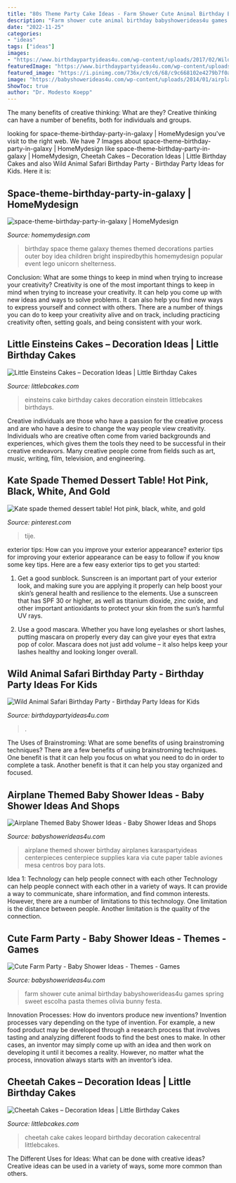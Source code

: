 ```yaml
---
title: "80s Theme Party Cake Ideas - Farm Shower Cute Animal Birthday Babyshowerideas4u Games Spring Sweet Escolha Pasta Themes Olivia Bunny Festa"
description: "Farm shower cute animal birthday babyshowerideas4u games spring sweet escolha pasta themes olivia bunny festa"
date: "2022-11-25"
categories:
- "ideas"
tags: ["ideas"]
images:
- "https://www.birthdaypartyideas4u.com/wp-content/uploads/2017/02/Wild-Animal-Safari-Birthday-Party-Cake-600x900.jpg"
featuredImage: "https://www.birthdaypartyideas4u.com/wp-content/uploads/2017/02/Wild-Animal-Safari-Birthday-Party-Cake-600x900.jpg"
featured_image: "https://i.pinimg.com/736x/c9/c6/68/c9c668102e4279b7f0a515ade3469438.jpg"
image: "https://babyshowerideas4u.com/wp-content/uploads/2014/01/airplane-131.jpg"
ShowToc: true
author: "Dr. Modesto Koepp"
---
```



The many benefits of creative thinking: What are they?
Creative thinking can have a number of benefits, both for individuals and groups.

	

		
looking for space-theme-birthday-party-in-galaxy | HomeMydesign you've visit to the right web. We have 7 Images about space-theme-birthday-party-in-galaxy | HomeMydesign like space-theme-birthday-party-in-galaxy | HomeMydesign, Cheetah Cakes – Decoration Ideas | Little Birthday Cakes and also Wild Animal Safari Birthday Party - Birthday Party Ideas for Kids. Here it is:
		
    
## Space-theme-birthday-party-in-galaxy | HomeMydesign

<img loading=lazy src="https://homemydesign.com/wp-content/uploads/2019/05/space-theme-birthday-party-in-galaxy.jpg" onerror="this.onerror=null;this.src='https://tse3.mm.bing.net/th?id=OIP.aJ-4cOnKQRqjIamquy2xMAHaKH&amp;pid=15.1';" alt="space-theme-birthday-party-in-galaxy | HomeMydesign">

_Source: homemydesign.com_

>birthday space theme galaxy themes themed decorations parties outer boy idea children bright inspiredbythis homemydesign popular event lego unicorn shelterness. 

	

Conclusion: What are some things to keep in mind when trying to increase your creativity?
Creativity is one of the most important things to keep in mind when trying to increase your creativity. It can help you come up with new ideas and ways to solve problems. It can also help you find new ways to express yourself and connect with others. There are a number of things you can do to keep your creativity alive and on track, including practicing creativity often, setting goals, and being consistent with your work.

    
## Little Einsteins Cakes – Decoration Ideas | Little Birthday Cakes

<img loading=lazy src="https://www.littlebcakes.com/wp-content/uploads/2014/01/Little-Einsteins-Birthdays-Cake.jpg" onerror="this.onerror=null;this.src='https://tse3.mm.bing.net/th?id=OIP.CWzyreoPyNOhj0mcI40qtwHaJ4&amp;pid=15.1';" alt="Little Einsteins Cakes – Decoration Ideas | Little Birthday Cakes">

_Source: littlebcakes.com_

>einsteins cake birthday cakes decoration einstein littlebcakes birthdays. 

	

Creative individuals are those who have a passion for the creative process and are who have a desire to change the way people view creativity. Individuals who are creative often come from varied backgrounds and experiences, which gives them the tools they need to be successful in their creative endeavors. Many creative people come from fields such as art, music, writing, film, television, and engineering.

    
## Kate Spade Themed Dessert Table! Hot Pink, Black, White, And Gold

<img loading=lazy src="https://i.pinimg.com/736x/c9/c6/68/c9c668102e4279b7f0a515ade3469438.jpg" onerror="this.onerror=null;this.src='https://tse3.mm.bing.net/th?id=OIP._21NUkjGJflJXq7KmTc7iwHaJ3&amp;pid=15.1';" alt="Kate spade themed dessert table! Hot pink, black, white, and gold">

_Source: pinterest.com_

>tije. 

	

exterior tips: How can you improve your exterior appearance?
exterior tips for improving your exterior appearance can be easy to follow if you know some key tips. Here are a few easy exterior tips to get you started:
1. Get a good sunblock. Sunscreen is an important part of your exterior look, and making sure you are applying it properly can help boost your skin’s general health and resilience to the elements. Use a sunscreen that has SPF 30 or higher, as well as titanium dioxide, zinc oxide, and other important antioxidants to protect your skin from the sun’s harmful UV rays.

2. Use a good mascara. Whether you have long eyelashes or short lashes, putting mascara on properly every day can give your eyes that extra pop of color. Mascara does not just add volume – it also helps keep your lashes healthy and looking longer overall.

    
## Wild Animal Safari Birthday Party - Birthday Party Ideas For Kids

<img loading=lazy src="https://www.birthdaypartyideas4u.com/wp-content/uploads/2017/02/Wild-Animal-Safari-Birthday-Party-Cake-600x900.jpg" onerror="this.onerror=null;this.src='https://tse3.mm.bing.net/th?id=OIP.H5M1bjP7OwwnzKgM9AzQkQHaLH&amp;pid=15.1';" alt="Wild Animal Safari Birthday Party - Birthday Party Ideas for Kids">

_Source: birthdaypartyideas4u.com_

>. 

	

The Uses of Brainstroming: What are some benefits of using brainstroming techniques?
There are a few benefits of using brainstroming techniques. One benefit is that it can help you focus on what you need to do in order to complete a task. Another benefit is that it can help you stay organized and focused.

    
## Airplane Themed Baby Shower Ideas - Baby Shower Ideas And Shops

<img loading=lazy src="https://babyshowerideas4u.com/wp-content/uploads/2014/01/airplane-131.jpg" onerror="this.onerror=null;this.src='https://tse1.mm.bing.net/th?id=OIP.8-JnYeHca-598BlD9yPGngHaLH&amp;pid=15.1';" alt="Airplane Themed Baby Shower Ideas - Baby Shower Ideas and Shops">

_Source: babyshowerideas4u.com_

>airplane themed shower birthday airplanes karaspartyideas centerpieces centerpiece supplies kara via cute paper table aviones mesa centros boy para lots. 

	

Idea 1: Technology can help people connect with each other
Technology can help people connect with each other in a variety of ways. It can provide a way to communicate, share information, and find common interests. However, there are a number of limitations to this technology. One limitation is the distance between people. Another limitation is the quality of the connection.

    
## Cute Farm Party - Baby Shower Ideas - Themes - Games

<img loading=lazy src="http://www.babyshowerideas4u.com/wp-content/uploads/2014/07/IMG_2015-2E-682x1024.jpg" onerror="this.onerror=null;this.src='https://tse1.mm.bing.net/th?id=OIP.9hG65VvDezwlY1g4MOQc2QHaLH&amp;pid=15.1';" alt="Cute Farm Party - Baby Shower Ideas - Themes - Games">

_Source: babyshowerideas4u.com_

>farm shower cute animal birthday babyshowerideas4u games spring sweet escolha pasta themes olivia bunny festa. 

	

Innovation Processes: How do inventors produce new inventions?
Invention processes vary depending on the type of invention. For example, a new food product may be developed through a research process that involves tasting and analyzing different foods to find the best ones to make. In other cases, an inventor may simply come up with an idea and then work on developing it until it becomes a reality. However, no matter what the process, innovation always starts with an inventor’s idea.

    
## Cheetah Cakes – Decoration Ideas | Little Birthday Cakes

<img loading=lazy src="https://www.littlebcakes.com/wp-content/uploads/2014/02/Cheetah-Cakes-Pictures.jpg" onerror="this.onerror=null;this.src='https://tse4.mm.bing.net/th?id=OIP.5NS714f2F-Ea1bpK9q1DSAHaJ4&amp;pid=15.1';" alt="Cheetah Cakes – Decoration Ideas | Little Birthday Cakes">

_Source: littlebcakes.com_

>cheetah cake cakes leopard birthday decoration cakecentral littlebcakes. 

	

The Different Uses for Ideas: What can be done with creative ideas?
Creative ideas can be used in a variety of ways, some more common than others.

